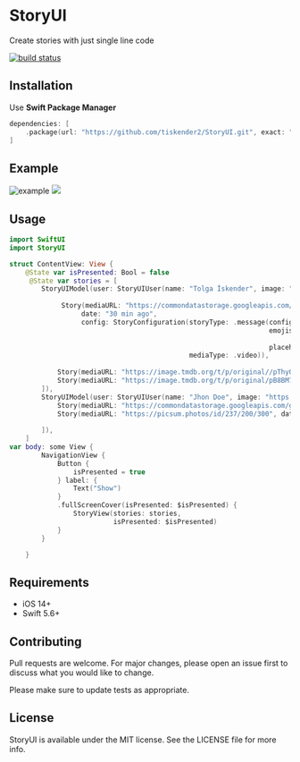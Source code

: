 # StoryUI

Create stories with just single line code

<a href="https://circleci.com/gh/badges/shields/tree/master">
        <img src="https://img.shields.io/circleci/project/github/badges/shields/master" alt="build status"></a>
        
## Installation

Use **Swift Package Manager**

```swift
dependencies: [
    .package(url: "https://github.com/tiskender2/StoryUI.git", exact: "1.5.2")
]
```
## Example 
![example](https://user-images.githubusercontent.com/17899883/166338390-ac5988fc-b417-4c41-b35a-8b18eca61eac.gif)
![](https://github.com/tiskender2/StoryUI/assets/17899883/80b08837-05da-48b0-92c2-b7b7000c8618)

## Usage

```swift
import SwiftUI
import StoryUI

struct ContentView: View {
    @State var isPresented: Bool = false
     @State var stories = [
        StoryUIModel(user: StoryUIUser(name: "Tolga İskender", image: "https://image.tmdb.org/t/p/original/pB8BM7pdSp6B6Ih7QZ4DrQ3PmJK.jpg"), stories: [
            
             Story(mediaURL: "https://commondatastorage.googleapis.com/gtv-videos-bucket/sample/ForBiggerEscapes.mp4",
                  date: "30 min ago",
                  config: StoryConfiguration(storyType: .message(config: StoryInteractionConfig(showLikeButton: true),
                                                                 emojis: [["😂","😮","😍"],
                                                                          ["😢","👏","🔥"]],
                                                                 placeholder: "Send Message"),
                                             mediaType: .video)),
            
            Story(mediaURL: "https://image.tmdb.org/t/p/original//pThyQovXQrw2m0s9x82twj48Jq4.jpg", date: "1 hour ago", config: StoryConfiguration(mediaType: .image)),
            Story(mediaURL: "https://image.tmdb.org/t/p/original/pB8BM7pdSp6B6Ih7QZ4DrQ3PmJK.jpg", date: "12 hours ago", config: StoryConfiguration(mediaType: .image))
        ]),
        StoryUIModel(user: StoryUIUser(name: "Jhon Doe", image: "https://image.tmdb.org/t/p/original//pThyQovXQrw2m0s9x82twj48Jq4.jpg"), stories: [
            Story(mediaURL: "https://commondatastorage.googleapis.com/gtv-videos-bucket/sample/ForBiggerBlazes.mp4", date: "30 min ago", config: StoryConfiguration(mediaType: .video)),
            Story(mediaURL: "https://picsum.photos/id/237/200/300", date: "12 hours ago", config: StoryConfiguration(mediaType: .image)),
            
        ]),
    ]
var body: some View {
        NavigationView {
            Button {
                isPresented = true
            } label: {
                Text("Show")
            }
            .fullScreenCover(isPresented: $isPresented) {
                StoryView(stories: stories,
                          isPresented: $isPresented)
            }
        }

    }
```
## Requirements
- iOS 14+
- Swift 5.6+
## Contributing
Pull requests are welcome. For major changes, please open an issue first to discuss what you would like to change.

Please make sure to update tests as appropriate.

## License
StoryUI is available under the MIT license. See the LICENSE file for more info.
